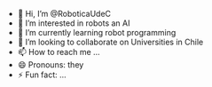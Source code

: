 - 👋 Hi, I’m @RoboticaUdeC
- 👀 I’m interested in robots an AI
- 🌱 I’m currently learning robot programming
- 💞️ I’m looking to collaborate on Universities in Chile
- 📫 How to reach me ...
- 😄 Pronouns: they
- ⚡ Fun fact: ...

<!---
RoboticaUdeC/RoboticaUdeC is a ✨ special ✨ repository because its `README.md` (this file) appears on your GitHub profile.
You can click the Preview link to take a look at your changes.
--->
